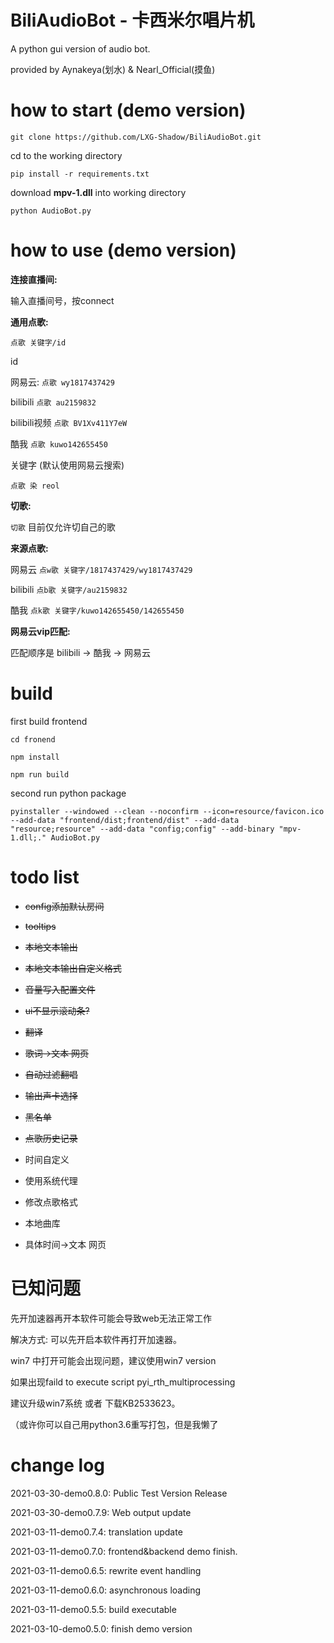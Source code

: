 # BiliAudioBot - 卡西米尔唱片机
A python gui version of audio bot.

provided by Aynakeya(划水) & Nearl_Official(摸鱼)


# how to start (demo version)

`git clone https://github.com/LXG-Shadow/BiliAudioBot.git`

cd to the working directory

`pip install -r requirements.txt`

download **mpv-1.dll** into working directory

`python AudioBot.py`

# how to use (demo version)

**连接直播间:**

输入直播间号，按connect


**通用点歌:**

`点歌 关键字/id`

id

网易云: `点歌 wy1817437429`

bilibili `点歌 au2159832`

bilibili视频 `点歌 BV1Xv411Y7eW`

酷我 `点歌 kuwo142655450`

关键字 (默认使用网易云搜索)

`点歌 染 reol`

**切歌:**

`切歌` 目前仅允许切自己的歌

**来源点歌:**

网易云 `点w歌 关键字/1817437429/wy1817437429`

bilibili `点b歌 关键字/au2159832`

酷我 `点k歌 关键字/kuwo142655450/142655450`

**网易云vip匹配:**

匹配顺序是 bilibili -> 酷我 -> 网易云


# build

first build frontend

`cd fronend`

`npm install`

`npm run build`

second run python package

`pyinstaller --windowed --clean --noconfirm --icon=resource/favicon.ico --add-data "frontend/dist;frontend/dist" --add-data "resource;resource" --add-data "config;config" --add-binary "mpv-1.dll;." AudioBot.py`

# todo list

- ~~config添加默认房间~~

- ~~tooltips~~

- ~~本地文本输出~~

- ~~本地文本输出自定义格式~~

- ~~音量写入配置文件~~

- ~~ui不显示滚动条?~~

- ~~翻译~~

- ~~歌词->文本 网页~~

- ~~自动过滤翻唱~~

- ~~输出声卡选择~~

- ~~黑名单~~

- ~~点歌历史记录~~

- 时间自定义

- 使用系统代理

- 修改点歌格式

- 本地曲库

- 具体时间->文本 网页

# 已知问题

先开加速器再开本软件可能会导致web无法正常工作

解决方式: 可以先开启本软件再打开加速器。


win7 中打开可能会出现问题，建议使用win7 version

如果出现faild to execute script pyi_rth_multiprocessing

建议升级win7系统 或者 下载KB2533623。

（或许你可以自己用python3.6重写打包，但是我懒了



# change log

2021-03-30-demo0.8.0: Public Test Version Release

2021-03-30-demo0.7.9: Web output update

2021-03-11-demo0.7.4: translation update

2021-03-11-demo0.7.0: frontend&backend demo finish.

2021-03-11-demo0.6.5: rewrite event handling

2021-03-11-demo0.6.0: asynchronous loading

2021-03-11-demo0.5.5: build executable

2021-03-10-demo0.5.0: finish demo version
